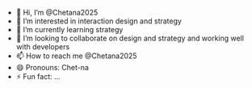 - 👋 Hi, I’m @Chetana2025
- 👀 I’m interested in interaction design and strategy
- 🌱 I’m currently learning strategy
- 💞️ I’m looking to collaborate on design and strategy and working well with developers
- 📫 How to reach me @Chetana2025
- 😄 Pronouns: Chet-na
- ⚡ Fun fact: ...

<!---
Chetana2025/Chetana2025 is a ✨ special ✨ repository because its `README.md` (this file) appears on your GitHub profile.
You can click the Preview link to take a look at your changes.
--->
